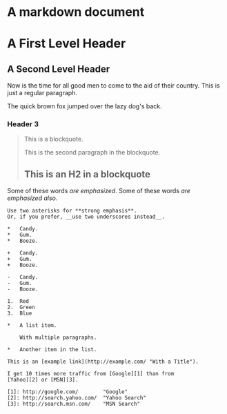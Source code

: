 # A markdown document

A First Level Header
====================

A Second Level Header
---------------------

Now is the time for all good men to come to
the aid of their country. This is just a
regular paragraph.

The quick brown fox jumped over the lazy
dog's back.

### Header 3

> This is a blockquote.
>
> This is the second paragraph in the blockquote.
>
> ## This is an H2 in a blockquote

Some of these words *are emphasized*.
    Some of these words _are emphasized also_.

    Use two asterisks for **strong emphasis**.
    Or, if you prefer, __use two underscores instead__.

    *   Candy.
    *   Gum.
    *   Booze.

    +   Candy.
    +   Gum.
    +   Booze.

    -   Candy.
    -   Gum.
    -   Booze.

    1.  Red
    2.  Green
    3.  Blue

    *   A list item.

        With multiple paragraphs.

    *   Another item in the list.

    This is an [example link](http://example.com/ "With a Title").

    I get 10 times more traffic from [Google][1] than from
    [Yahoo][2] or [MSN][3].

    [1]: http://google.com/        "Google"
    [2]: http://search.yahoo.com/  "Yahoo Search"
    [3]: http://search.msn.com/    "MSN Search"
